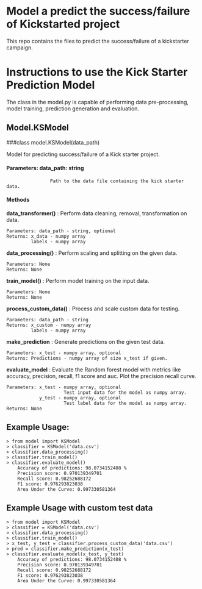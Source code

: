 # Model a predict the success/failure of Kickstarted project

This repo contains the files to predict the success/failure of a kickstarter campaign. 


# Instructions to use the Kick Starter Prediction Model

The class in the model.py is capable of performing data pre-processing, model training, prediction generation and
evaluation. 

## Model.KSModel
###class model.KSModel(data_path)

Model for predicting success/failure of a Kick starter project.

#### Parameters: data_path: string
                    Path to the data file containing the kick starter data.
 
 
#### Methods
**data_transformer()**  : Perform data cleaning, removal, transformation on data.

    Parameters: data_path - string, optional
    Returns: x_data - numpy array
             labels - numpy array

**data_processing()**  : Perform scaling and splitting on the given data.

    Parameters: None
    Returns: None

**train_model()**  : Perform model training on the input data.

    Parameters: None
    Returns: None

**process_custom_data()** : Process and scale custom data for testing.

    Parameters: data_path - string
    Returns: x_custom - numpy array
             labels - numpy array
    
**make_prediction** : Generate predictions on the given test data.

    Parameters: x_test - numpy array, optional
    Returns: Predictions - numpy array of size x_test if given.
    
**evaluate_model** : Evaluate the Random forest model with metrics like accuracy, precision, recall, f1 score and auc.
Plot the precision recall curve.

    Parameters: x_test - numpy array, optional
                         Test input data for the model as numpy array.
                y_test - numpy array, optional
                         Test label data for the model as numpy array.
    Returns: None
 
 
## Example Usage:


    > from model import KSModel
    > classifier = KSModel('data.csv')
    > classifier.data_processing()
    > classifier.train_model()
    > classifier.evaluate_model()
        Accuracy of predictions: 98.0734152408 %
        Precision score: 0.970139349701
        Recall score: 0.98252688172
        F1 score: 0.976293823038
        Area Under the Curve: 0.997330581364
    
    
## Example Usage with custom test data

    > from model import KSModel
    > classifier = KSModel('data.csv')
    > classifier.data_processing()
    > classifier.train_model()
    > x_test, y_test = classifier.process_custom_data('data.csv')
    > pred = classifier.make_prediction(x_test)
    > classifier.evaluate_model(x_test, y_test)
        Accuracy of predictions: 98.0734152408 %
        Precision score: 0.970139349701
        Recall score: 0.98252688172
        F1 score: 0.976293823038
        Area Under the Curve: 0.997330581364